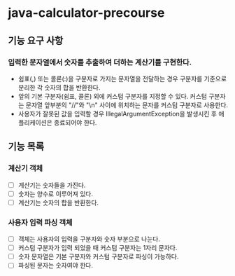 # java-calculator-precourse

## 기능 요구 사항
### 입력한 문자열에서 숫자를 추출하여 더하는 계산기를 구현한다.
- 쉼표(,) 또는 콜론(:)을 구분자로 가지는 문자열을 전달하는 경우 구분자를 기준으로 분리한 각 숫자의 합을 반환한다.
- 앞의 기본 구분자(쉼표, 콜론) 외에 커스텀 구분자를 지정할 수 있다. 커스텀 구분자는 문자열 앞부분의 "//"와 "\n" 사이에 위치하는 문자를 커스텀 구분자로 사용한다.
- 사용자가 잘못된 값을 입력할 경우 IllegalArgumentException을 발생시킨 후 애플리케이션은 종료되어야 한다.

## 기능 목록

### 계산기 객체
- [ ] 계산기는 숫자들을 가진다.
- [ ] 숫자는 양수로 이루어져 있다.
- [ ] 계산기는 숫자의 합을 반환한다.

### 사용자 입력 파싱 객체
- [ ] 객체는 사용자의 입력을 구분자와 숫자 부분으로 나눈다.
- [ ] 커스텀 구분자가 입력 되었을 때 커스텀 구분자는 1자리 문자다.
- [ ] 숫자 문자열은 기본 구분자와 커스텀 구분자로 파싱이 가능하다.
- [ ] 파싱된 문자는 숫자여야 한다.